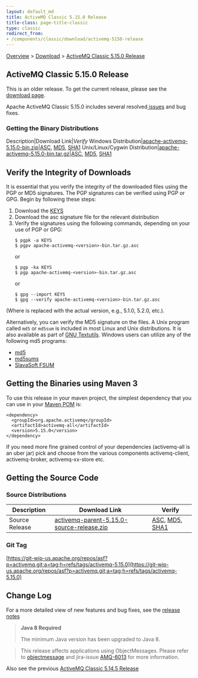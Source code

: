 ```yaml
---
layout: default_md
title: ActiveMQ Classic 5.15.0 Release 
title-class: page-title-classic
type: classic
redirect_from:
- /components/classic/download/activemq-5150-release
---
```


[Overview](overview) > [Download](download) > [ActiveMQ Classic 5.15.0 Release](activemq-5150-release)

ActiveMQ Classic 5.15.0 Release
-----------------------

<div class="alert alert-warning">
  This is an older release. To get the current release, please see the <a href="{{site.baseurl}}/components/classic/download" class="alert-link">download page</a>.
</div>

Apache ActiveMQ Classic 5.15.0 includes several resolved[ issues](https://issues.apache.org/jira/secure/ReleaseNote.jspa?projectId=12311210&version=12338054) and bug fixes.

### Getting the Binary Distributions

Description|Download Link|_Verify_
Windows Distribution|[apache-activemq-5.15.0-bin.zip](https://archive.apache.org/dist/activemq/5.15.0/apache-activemq-5.15.0-bin.zip)|[ASC](https://archive.apache.org/dist/activemq/5.15.0/apache-activemq-5.15.0-bin.zip.asc), [MD5](https://archive.apache.org/dist/activemq/5.15.0/apache-activemq-5.15.0-bin.zip.md5), [SHA1](https://archive.apache.org/dist/activemq/5.15.0/apache-activemq-5.15.0-bin.zip.sha1)
Unix/Linux/Cygwin Distribution|[apache-activemq-5.15.0-bin.tar.gz](https://archive.apache.org/dist/activemq/5.15.0/apache-activemq-5.15.0-bin.tar.gz)|[ASC](https://archive.apache.org/dist/activemq/5.15.0/apache-activemq-5.15.0-bin.tar.gz.asc), [MD5](https://archive.apache.org/dist/activemq/5.15.0/apache-activemq-5.15.0-bin.tar.gz.md5), [SHA1](https://archive.apache.org/dist/activemq/5.15.0/apache-activemq-5.15.0-bin.tar.gz.sha1)

Verify the Integrity of Downloads
---------------------------------

It is essential that you verify the integrity of the downloaded files using the PGP or MD5 signatures. The PGP signatures can be verified using PGP or GPG. Begin by following these steps:

1.  Download the [KEYS](http://www.apache.org/dist/activemq/KEYS)
2.  Download the asc signature file for the relevant distribution
3.  Verify the signatures using the following commands, depending on your use of PGP or GPG:
    ```
    $ pgpk -a KEYS
    $ pgpv apache-activemq-<version>-bin.tar.gz.asc
    ```
    or
    ```
    $ pgp -ka KEYS
    $ pgp apache-activemq-<version>-bin.tar.gz.asc
    ```
    or
    ```
    $ gpg --import KEYS
    $ gpg --verify apache-activemq-<version>-bin.tar.gz.asc
    ```

(Where <version> is replaced with the actual version, e.g., 5.1.0, 5.2.0, etc.).

Alternatively, you can verify the MD5 signature on the files. A Unix program called `md5` or `md5sum` is included in most Linux and Unix distributions. It is also available as part of [GNU Textutils](http://www.gnu.org/software/textutils/textutils.html). Windows users can utilize any of the following md5 programs:

*   [md5](http://www.fourmilab.ch/md5/)
*   [md5sums](http://www.pc-tools.net/win32/md5sums/)
*   [SlavaSoft FSUM](http://www.slavasoft.com/fsum/)

Getting the Binaries using Maven 3
----------------------------------

To use this release in your maven project, the simplest dependency that you can use in your [Maven POM](http://maven.apache.org/guides/introduction/introduction-to-the-pom.html) is:
```
<dependency>
  <groupId>org.apache.activemq</groupId>
  <artifactId>activemq-all</artifactId>
  <version>5.15.0</version>
</dependency>
```
If you need more fine grained control of your dependencies (activemq-all is an uber jar) pick and choose from the various components activemq-client, activemq-broker, activemq-xx-store etc.

Getting the Source Code
-----------------------

### Source Distributions

Description|Download Link|Verify
---|---|---
Source Release|[activemq-parent-5.15.0-source-release.zip](https://archive.apache.org/dist/activemq/5.15.0/activemq-parent-5.15.0-source-release.zip)|[ASC](https://archive.apache.org/dist/activemq/5.15.0/activemq-parent-5.15.0-source-release.zip.asc), [MD5](https://archive.apache.org/dist/activemq/5.15.0/activemq-parent-5.15.0-source-release.zip.md5), [SHA1](https://archive.apache.org/dist/activemq/5.15.0/activemq-parent-5.15.0-source-release.zip.sha1)

### Git Tag

[https://git-wip-us.apache.org/repos/asf?p=activemq.git;a=tag;h=refs/tags/activemq-5.15.0](https://git-wip-us.apache.org/repos/asf?p=activemq.git;a=tag;h=refs/tags/activemq-5.15.0)

Change Log
----------

For a more detailed view of new features and bug fixes, see the [release notes](https://issues.apache.org/jira/secure/ReleaseNote.jspa?projectId=12311210&version=12338054)

> **Java 8 Required**
> 
> The minimum Java version has been upgraded to Java 8.

> This release affects applications using ObjectMessages. Please refer to [objectmessage](objectmessage) and jira-issue [AMQ-6013](https://issues.apache.org/jira/browse/AMQ-6013) for more information.

Also see the previous [ActiveMQ Classic 5.14.5 Release](activemq-5145-release)


